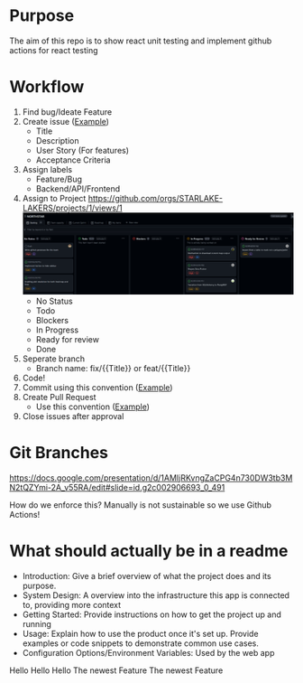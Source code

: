 # Purpose
The aim of this repo is to show react unit testing and implement github actions for react testing

# Workflow
1. Find bug/Ideate Feature
2. Create issue ([Example](https://docs.google.com/presentation/d/1AMIjRKvngZaCPG4n730DW3tb3MN2tQZYmi-2A_v55RA/edit#slide=id.g2c002906693_0_329))
    - Title
    - Description
    - User Story (For features)
    - Acceptance Criteria
3. Assign labels
    - Feature/Bug
    - Backend/API/Frontend
4. Assign to Project 
https://github.com/orgs/STARLAKE-LAKERS/projects/1/views/1
![alt text](image.png)
    - No Status
    - Todo
    - Blockers
    - In Progress
    - Ready for review
    - Done
5. Seperate branch
    - Branch name: fix/{{Title}} or feat/{{Title}}
6. Code!
7. Commit using this convention ([Example](https://docs.google.com/presentation/d/1AMIjRKvngZaCPG4n730DW3tb3MN2tQZYmi-2A_v55RA/edit#slide=id.g26b020f8e9f_0_5))
8. Create Pull Request
    - Use this convention ([Example](https://docs.google.com/presentation/d/1AMIjRKvngZaCPG4n730DW3tb3MN2tQZYmi-2A_v55RA/edit#slide=id.g26b020f8e9f_0_35))
9. Close issues after approval

# Git Branches
https://docs.google.com/presentation/d/1AMIjRKvngZaCPG4n730DW3tb3MN2tQZYmi-2A_v55RA/edit#slide=id.g2c002906693_0_491

How do we enforce this? Manually is not sustainable so we use Github Actions!

# What should actually be in a readme
 - Introduction: Give a brief overview of what the project does and its purpose.
 - System Design: A overview into the infrastructure this app is connected to, providing more context
 - Getting Started: Provide instructions on how to get the project up and running
 - Usage: Explain how to use the product once it's set up. Provide examples or code snippets to demonstrate common use cases.
 - Configuration Options/Environment Variables: Used by the web app




Hello
Hello
Hello
The newest Feature
The newest Feature